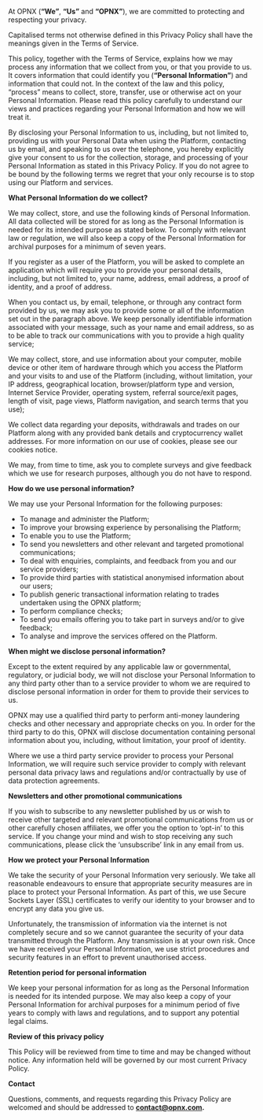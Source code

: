 At OPNX (**“We”**, **“Us”** and **“OPNX”**), we are committed to protecting and respecting your privacy.

Capitalised terms not otherwise defined in this Privacy Policy shall have the meanings given in the Terms of Service.

This policy, together with the Terms of Service, explains how we may process any information that we collect from you, or that you provide to us. It covers information that could identify you (**“Personal Information”**) and information that could not. In the context of the law and this policy, “process” means to collect, store, transfer, use or otherwise act on your Personal Information. Please read this policy carefully to understand our views and practices regarding your Personal Information and how we will treat it.

By disclosing your Personal Information to us, including, but not limited to, providing us with your Personal Data when using the Platform, contacting us by email, and speaking to us over the telephone, you hereby explicitly give your consent to us for the collection, storage, and processing of your Personal Information as stated in this Privacy Policy. If you do not agree to be bound by the following terms we regret that your only recourse is to stop using our Platform and services.

**What Personal Information do we collect?**

We may collect, store, and use the following kinds of Personal Information. All data collected will be stored for as long as the Personal Information is needed for its intended purpose as stated below. To comply with relevant law or regulation, we will also keep a copy of the Personal Information for archival purposes for a minimum of seven years.

If you register as a user of the Platform, you will be asked to complete an application which will require you to provide your personal details, including, but not limited to, your name, address, email address, a proof of identity, and a proof of address.

When you contact us, by email, telephone, or through any contract form provided by us, we may ask you to provide some or all of the information set out in the paragraph above. We keep personally identifiable information associated with your message, such as your name and email address, so as to be able to track our communications with you to provide a high quality service;

We may collect, store, and use information about your computer, mobile device or other item of hardware through which you access the Platform and your visits to and use of the Platform (including, without limitation, your IP address, geographical location, browser/platform type and version, Internet Service Provider, operating system, referral source/exit pages, length of visit, page views, Platform navigation, and search terms that you use);

We collect data regarding your deposits, withdrawals and trades on our Platform along with any provided bank details and cryptocurrency wallet addresses. For more information on our use of cookies, please see our cookies notice.

We may, from time to time, ask you to complete surveys and give feedback which we use for research purposes, although you do not have to respond.

**How do we use personal information?**

We may use your Personal Information for the following purposes:



* To manage and administer the Platform;
* To improve your browsing experience by personalising the Platform;
* To enable you to use the Platform;
* To send you newsletters and other relevant and targeted promotional communications;
* To deal with enquiries, complaints, and feedback from you and our service providers;
* To provide third parties with statistical anonymised information about our users;
* To publish generic transactional information relating to trades undertaken using the OPNX platform;
* To perform compliance checks;
* To send you emails offering you to take part in surveys and/or to give feedback;
* To analyse and improve the services offered on the Platform.

**When might we disclose personal information?**

Except to the extent required by any applicable law or governmental, regulatory, or judicial body, we will not disclose your Personal Information to any third party other than to a service provider to whom we are required to disclose personal information in order for them to provide their services to us.

OPNX may use a qualified third party to perform anti-money laundering checks and other necessary and appropriate checks on you. In order for the third party to do this, OPNX will disclose documentation containing personal information about you, including, without limitation, your proof of identity.

Where we use a third party service provider to process your Personal Information, we will require such service provider to comply with relevant personal data privacy laws and regulations and/or contractually by use of data protection agreements.

**Newsletters and other promotional communications**

If you wish to subscribe to any newsletter published by us or wish to receive other targeted and relevant promotional communications from us or other carefully chosen affiliates, we offer you the option to ‘opt-in’ to this service. If you change your mind and wish to stop receiving any such communications, please click the ‘unsubscribe’ link in any email from us.

**How we protect your Personal Information**

We take the security of your Personal Information very seriously. We take all reasonable endeavours to ensure that appropriate security measures are in place to protect your Personal Information. As part of this, we use Secure Sockets Layer (SSL) certificates to verify our identity to your browser and to encrypt any data you give us.

Unfortunately, the transmission of information via the internet is not completely secure and so we cannot guarantee the security of your data transmitted through the Platform. Any transmission is at your own risk. Once we have received your Personal Information, we use strict procedures and security features in an effort to prevent unauthorised access.

**Retention period for personal information**

We keep your personal information for as long as the Personal Information is needed for its intended purpose. We may also keep a copy of your Personal Information for archival purposes for a minimum period of five years to comply with laws and regulations, and to support any potential legal claims.

**Review of this privacy policy**

This Policy will be reviewed from time to time and may be changed without notice. Any information held will be governed by our most current Privacy Policy.

**Contact**

Questions, comments, and requests regarding this Privacy Policy are welcomed and should be addressed to **contact@opnx.com.**

